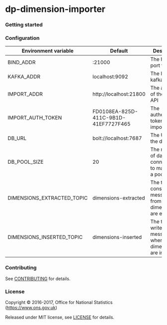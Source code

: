 dp-dimension-importer
================

### Getting started

### Configuration

| Environment variable       | Default                              | Description
| -------------------------- | ------------------------------------ | -----------
| BIND_ADDR                  | :21000                               | The host and port to bind to
| KAFKA_ADDR                 | localhost:9092                       | The list of kafka hosts
| IMPORT_ADDR                | http://localhost:21800               | The address of the import API
| IMPORT_AUTH_TOKEN          | FD0108EA-825D-411C-9B1D-41EF7727F465 | The authentication token for the import API
| DB_URL                     | bolt://localhost:7687                | The URL of the database
| DB_POOL_SIZE               | 20                                   | The number of database connections to maintain in a pool
| DIMENSIONS_EXTRACTED_TOPIC | dimensions-extracted                 | The topic to consume messages from to when dimensions are extracted
| DIMENSIONS_INSERTED_TOPIC  | dimensions-inserted                  | The topic to write output messages when dimensions are inserted

### Contributing

See [CONTRIBUTING](CONTRIBUTING.md) for details.

### License

Copyright © 2016-2017, Office for National Statistics (https://www.ons.gov.uk)

Released under MIT license, see [LICENSE](LICENSE.md) for details.
